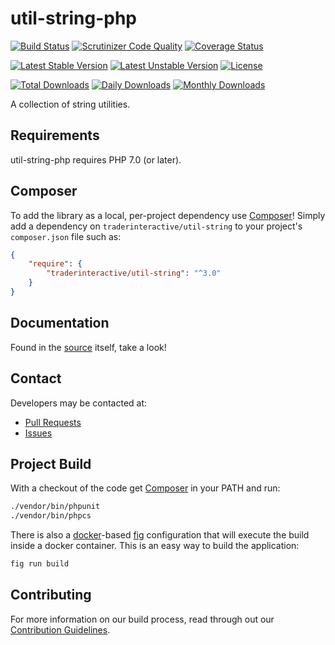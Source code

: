 # util-string-php

[![Build Status](https://travis-ci.org/traderinteractive/util-string-php.svg?branch=master)](https://travis-ci.org/traderinteractive/util-string-php)
[![Scrutinizer Code Quality](https://scrutinizer-ci.com/g/traderinteractive/util-string-php/badges/quality-score.png?b=master)](https://scrutinizer-ci.com/g/traderinteractive/util-string-php/?branch=master)
[![Coverage Status](https://coveralls.io/repos/github/traderinteractive/util-string-php/badge.svg)](https://coveralls.io/github/traderinteractive/util-string-php)

[![Latest Stable Version](https://poser.pugx.org/traderinteractive/util-string/v/stable)](https://packagist.org/packages/traderinteractive/util-string)
[![Latest Unstable Version](https://poser.pugx.org/traderinteractive/util-string/v/unstable)](https://packagist.org/packages/traderinteractive/util-string)
[![License](https://poser.pugx.org/traderinteractive/util-string/license)](https://packagist.org/packages/traderinteractive/util-string)

[![Total Downloads](https://poser.pugx.org/traderinteractive/util-string/downloads)](https://packagist.org/packages/traderinteractive/util-string)
[![Daily Downloads](https://poser.pugx.org/traderinteractive/util-string/d/daily)](https://packagist.org/packages/traderinteractive/util-string)
[![Monthly Downloads](https://poser.pugx.org/traderinteractive/util-string/d/monthly)](https://packagist.org/packages/traderinteractive/util-string)

A collection of string utilities.

## Requirements

util-string-php requires PHP 7.0 (or later).

## Composer
To add the library as a local, per-project dependency use [Composer](http://getcomposer.org)! Simply add a dependency on
`traderinteractive/util-string` to your project's `composer.json` file such as:

```json
{
    "require": {
        "traderinteractive/util-string": "^3.0"
    }
}
```
## Documentation
Found in the [source](src) itself, take a look!

## Contact
Developers may be contacted at:

 * [Pull Requests](https://github.com/traderinteractive/util-string-php/pulls)
 * [Issues](https://github.com/traderinteractive/util-string-php/issues)

## Project Build
With a checkout of the code get [Composer](http://getcomposer.org) in your PATH and run:

```sh
./vendor/bin/phpunit
./vendor/bin/phpcs
```

There is also a [docker](http://www.docker.com/)-based
[fig](http://www.fig.sh/) configuration that will execute the build inside a
docker container.  This is an easy way to build the application:
```sh
fig run build
```

## Contributing
For more information on our build process, read through out our [Contribution Guidelines](/.github/CONTRIBUTING.md).
